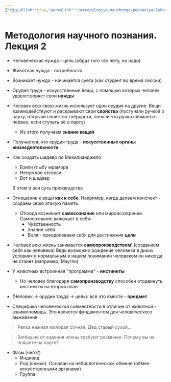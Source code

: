 ```yaml
---
{"dg-publish":true,"permalink":"/metodologiya-nauchnogo-poznaniya-lekcziya-2/"}
---
```


# Методология научного познания. Лекция 2

- Человеческая нужда - цель (образ того что нету, но надо)
- Животная нужда - потребность
- Возникает нужда - начинается суета (как студент во время сессии)
- Орудия труда - искусственные вещи, с помощью которых человек удовлетворяет свои **нужды**
- Человек всю свою жизнь использует одни орудия на другие. Вещи взаимодействуют и раскрывают свои **свойства** (постучали ручкой о парту, открыли свойство твёрдости, поняли что ручка сломается первее, если стучать её о парту)
	- Из этого получаем **знание вещей**
- Получается, что орудия труда - **искусственные органы жизнедеятельности**
- Как создать шедевр по Микилианджело
	- Взяли глыбу мрамора
	- Ненужное отсекли
	- Вот и шедевр

	 В этом и вся суть производства
- Отношение к вещи **как к себе**. Например, когда делаем конспект - создаём свою этакую память
	- Отсюда возникает **самосознание** или мировоззврение. Самосознание включает в себя:
		- Чувственность
		- Знание себя
		- Воля - преодолеваем себя для достижения **цели**
- Человек всю жизнь занимается **самопроизводством**! (созданием себя как человека) Ведь возможно рождение человека в диких условиях и нормальным в нашем понимании человеком он никогда не станет (например, Маугли)
- У животных встроенная "программа" - **инстинкты**
	- Но человек благодаря **самопроизводству** способен отодвинуть инстинкты на второй план
- (Человек -> орудие труда -> цель): всё это вместе - **предмет**
- Специфика человеческой совместности в отличие от животной - взаимопомощь. Это является фундаментом для человеческого выживания

> Репка нежная молодая сочная. Дед старый сухой…

> Затёкшие от сидения члены требуют разминки. Почему вы не пляшете на парте?


- Фазы (чего?)
	- Индивид
	- Род (семья). Основан на небиологическом обмене (обмен искусственными органами)
	- Группа